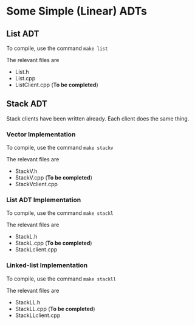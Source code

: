 # Some Simple (Linear) ADTs

## List ADT
To compile, use the command `make list`

The relevant files are
+ List.h
+ List.cpp
+ ListClient.cpp (**To be completed**)


## Stack ADT

Stack clients have been written already. Each client does the same thing.


### Vector Implementation

To compile, use the command `make stackv`

The relevant files are
+ StackV.h
+ StackV.cpp (**To be completed**)
+ StackVclient.cpp



### List ADT Implementation
To compile, use the command `make stackl`

The relevant files are
+ StackL.h
+ StackL.cpp (**To be completed**)
+ StackLclient.cpp

### Linked-list Implementation
To compile, use the command `make stackll`

The relevant files are
+ StackLL.h
+ StackLL.cpp (**To be completed**)
+ StackLLclient.cpp


